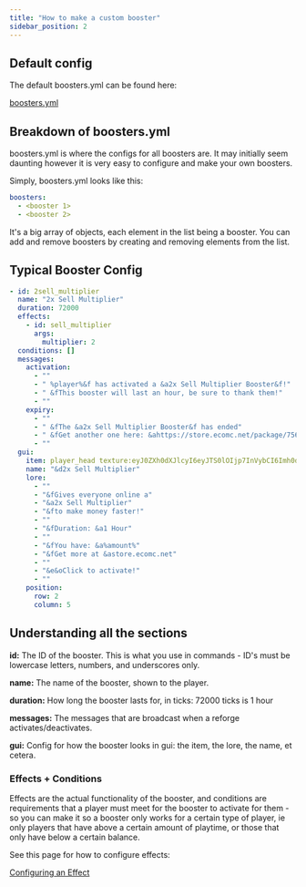 ```yaml
---
title: "How to make a custom booster"
sidebar_position: 2
---
```


## Default config

The default boosters.yml can be found here: 

[boosters.yml](https://github.com/Auxilor/Boosters/blob/master/eco-core/core-plugin/src/main/resources/boosters.yml)

## Breakdown of boosters.yml

boosters.yml is where the configs for all boosters are. It may initially seem daunting however it is very easy to configure and make your own boosters.

Simply, boosters.yml looks like this:

```yaml
boosters:
  - <booster 1>
  - <booster 2>
```

It's a big array of objects, each element in the list being a booster. You can add and remove boosters by creating and removing elements from the list.

## Typical Booster Config

```yaml
- id: 2sell_multiplier
  name: "2x Sell Multiplier"
  duration: 72000
  effects:
    - id: sell_multiplier
      args:
        multiplier: 2
  conditions: []
  messages:
    activation:
      - ""
      - " %player%&f has activated a &a2x Sell Multiplier Booster&f!"
      - " &fThis booster will last an hour, be sure to thank them!"
      - ""
    expiry:
      - ""
      - " &fThe &a2x Sell Multiplier Booster&f has ended"
      - " &fGet another one here: &ahttps://store.ecomc.net/package/756888"
      - ""
  gui:
    item: player_head texture:eyJ0ZXh0dXJlcyI6eyJTS0lOIjp7InVybCI6Imh0dHA6Ly90ZXh0dXJlcy5taW5lY3JhZnQubmV0L3RleHR1cmUvYjBhN2I5NGM0ZTU4MWI2OTkxNTlkNDg4NDZlYzA5MTM5MjUwNjIzN2M4OWE5N2M5MzI0OGEwZDhhYmM5MTZkNSJ9fX0=
    name: "&d2x Sell Multiplier"
    lore:
      - ""
      - "&fGives everyone online a"
      - "&a2x Sell Multiplier"
      - "&fto make money faster!"
      - ""
      - "&fDuration: &a1 Hour"
      - ""
      - "&fYou have: &a%amount%"
      - "&fGet more at &astore.ecomc.net"
      - ""
      - "&e&oClick to activate!"
      - ""
    position:
      row: 2
      column: 5
```

## Understanding all the sections

**id:** The ID of the booster. This is what you use in commands - ID's must be lowercase letters, numbers, and underscores only.

**name:** The name of the booster, shown to the player.

**duration:** How long the booster lasts for, in ticks: 72000 ticks is 1 hour

**messages:** The messages that are broadcast when a reforge activates/deactivates.

**gui:** Config for how the booster looks in gui: the item, the lore, the name, et cetera.

### Effects + Conditions

Effects are the actual functionality of the booster, and conditions are requirements that a player must meet for the booster to activate for them - so you can make it so a booster only works for a certain type of player, ie only players that have above a certain amount of playtime, or those that only have below a certain balance.

See this page for how to configure effects:

[Configuring an Effect](https://plugins.auxilor.io/all-plugins/configuring-an-effect)